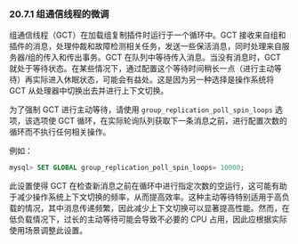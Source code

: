 ### 20.7.1 组通信线程的微调

组通信线程（GCT）在加载组复制插件时运行于一个循环中。GCT 接收来自组和插件的消息，处理仲裁和故障检测相关任务，发送一些保活消息，同时处理来自服务器/组的传入和传出事务。GCT 在队列中等待传入消息。当没有消息时，GCT 就处于等待状态。在某些情况下，通过配置这个等待时间稍长一点（进行主动等待）再实际进入休眠状态，可能会有益处。这是因为另一种选择是操作系统将 GCT 从处理器中切换出去并进行上下文切换。

为了强制 GCT 进行主动等待，请使用 `group_replication_poll_spin_loops` 选项，该选项使 GCT 循环，在实际轮询队列获取下一条消息之前，进行配置次数的循环而不执行任何相关操作。

例如：

```sql
mysql> SET GLOBAL group_replication_poll_spin_loops= 10000;

```

此设置使得 GCT 在检查新消息之前在循环中进行指定次数的空运行，这可能有助于减少操作系统上下文切换的频率，从而提高效率。这种主动等待特别适用于高负载的情况，其中消息传递频繁，因此减少上下文切换可以显著提高性能。然而，在低负载情况下，过长的主动等待可能会导致不必要的 CPU 占用，因此应根据实际使用场景调整此设置。